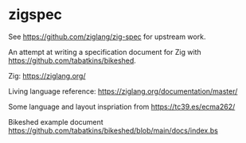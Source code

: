 # zigspec

See https://github.com/ziglang/zig-spec for upstream work.

An attempt at writing a specification document for Zig with https://github.com/tabatkins/bikeshed.

Zig: https://ziglang.org/

Living language reference: https://ziglang.org/documentation/master/

Some language and layout inspriation from https://tc39.es/ecma262/

Bikeshed example document https://github.com/tabatkins/bikeshed/blob/main/docs/index.bs
